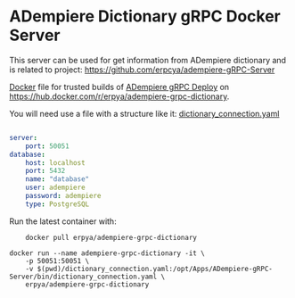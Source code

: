 ADempiere Dictionary gRPC Docker Server
=====================
This server can be used for get information from ADempiere dictionary and is related to project: https://github.com/erpcya/adempiere-gRPC-Server

[Docker](https://www.docker.io/) file for trusted builds of [ADempiere gRPC Deploy](http://erpya.com/) on https://hub.docker.com/r/erpya/adempiere-grpc-dictionary.

You will need use a file with a structure like it: [dictionary_connection.yaml](dictionary_connection.yaml)
```yaml

server:
    port: 50051
database:
    host: localhost
    port: 5432
    name: "database"
    user: adempiere
    password: adempiere
    type: PostgreSQL
```

Run the latest container with:
```shell
    docker pull erpya/adempiere-grpc-dictionary
```

```shell
docker run --name adempiere-grpc-dictionary -it \
	-p 50051:50051 \
	-v $(pwd)/dictionary_connection.yaml:/opt/Apps/ADempiere-gRPC-Server/bin/dictionary_connection.yaml \
	erpya/adempiere-grpc-dictionary
```
